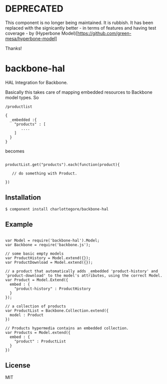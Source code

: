 # DEPRECATED

This component is no longer being maintained. It is rubbish. It has been replaced with the signicantly better - in terms of features and having test coverage - by (Hyperbone Model)[https://github.com/green-mesa/hyperbone-model]

Thanks!

# backbone-hal

  HAL Integration for Backbone.
  
  Basically this takes care of mapping embedded resources to Backbone model types. So

```
/productlist

{
  _embedded :{
    "products" : [
       ....
    ]
  }
}

```

becomes

```

productList.get("products").each(function(product){
   
   // do something with Product.
  
})

```

## Installation

    $ component install charlottegore/backbone-hal

## Example

```

var Model = require('backbone-hal').Model;
var Backbone = require('backbone.js');

// some basic empty models
var ProductHistory = Model.extend({});
var ProductDownload = Model.extend({});

// a product that automatically adds _embedded 'product-history' and 'product-download' to the model's attributes, using the correct Model.
var Product = Model.Extend({
  embed : {
    "product-history" : ProductHistory
  }
});

// a collection of products
var ProductList = Backbone.Collection.extend({
  model : Product
})

// Products hypermedia contains an embedded collection.
var Products = Model.extend({
  embed : {
    "product" : ProductList
  }
})

```
   

## License

  MIT
